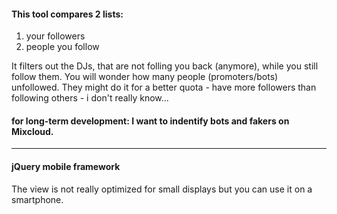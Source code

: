 
#### This tool compares 2 lists: 
1. your followers 
2. people you follow 

It filters out the DJs, that are not folling you back (anymore), while you still follow them. 
You will wonder how many people (promoters/bots) unfollowed. 
They might do it for a better quota - have more followers than following others - i don't really know...  

#### for long-term development: I want to indentify bots and fakers on Mixcloud.  


----
#### jQuery mobile framework 
The view is not really optimized for small displays but you can use it on a smartphone. 

